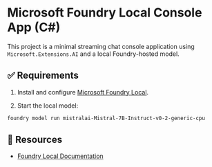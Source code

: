 # Microsoft Foundry Local Console App (C#)

This project is a minimal streaming chat console application using `Microsoft.Extensions.AI` and a local Foundry-hosted model.

## ✅ Requirements

1. Install and configure [Microsoft Foundry Local](https://learn.microsoft.com/en-us/azure/ai-foundry/foundry-local/get-started).

2. Start the local model:

```bash
foundry model run mistralai-Mistral-7B-Instruct-v0-2-generic-cpu
```

## 🔗 Resources

- [Foundry Local Documentation](https://learn.microsoft.com/en-us/azure/ai-foundry/foundry-local/get-started)
